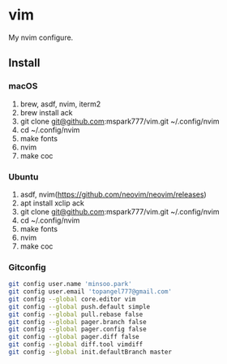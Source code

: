 # vim

My nvim configure.

## Install

### macOS
1. brew, asdf, nvim, iterm2
1. brew install ack
1. git clone git@github.com:mspark777/vim.git ~/.config/nvim
1. cd ~/.config/nvim
1. make fonts
1. nvim
1. make coc

### Ubuntu
1. asdf, nvim(https://github.com/neovim/neovim/releases)
1. apt install xclip ack
1. git clone git@github.com:mspark777/vim.git ~/.config/nvim
1. cd ~/.config/nvim
1. make fonts
1. nvim
1. make coc

### Gitconfig
```sh
git config user.name 'minsoo.park'
git config user.email 'topangel777@gmail.com'
git config --global core.editor vim
git config --global push.default simple
git config --global pull.rebase false
git config --global pager.branch false
git config --global pager.config false
git config --global pager.diff false
git config --global diff.tool vimdiff
git config --global init.defaultBranch master
```
